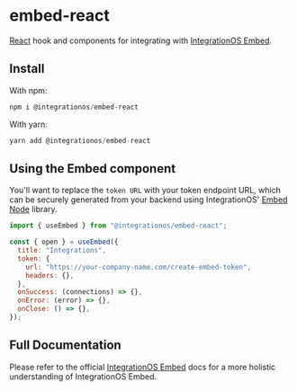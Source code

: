 # embed-react

[React](https://react.dev/) hook and components for integrating with [IntegrationOS Embed](https://docs.integrationos.com/docs/embed-overview).

## Install

With npm:

```jsx
npm i @integrationos/embed-react
```

With yarn:

```jsx
yarn add @integrationos/embed-react
```

## Using the Embed component

You'll want to replace the `token URL` with your token endpoint URL, which can be securely generated from your backend using IntegrationOS' [Embed Node](https://docs.integrationos.com/docs/embed-overview) library.

```jsx
import { useEmbed } from "@integrationos/embed-react";

const { open } = useEmbed({
  title: "Integrations",
  token: {
    url: "https://your-company-name.com/create-embed-token",
    headers: {},
  },
  onSuccess: (connections) => {},
  onError: (error) => {},
  onClose: () => {},
});
```

## Full Documentation

Please refer to the official [IntegrationOS Embed](https://docs.integrationos.com/docs/embed-overview) docs for a more holistic understanding of IntegrationOS Embed.
